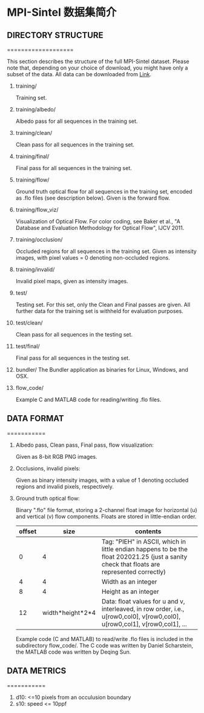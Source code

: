 # MPI-Sintel 数据集简介

## DIRECTORY STRUCTURE

===================

This section describes the structure of the full MPI-Sintel dataset. Please note
that, depending on your choice of download, you might have only a subset of the
data. All data can be downloaded from [Link](http://sintel.is.tue.mpg.de).

1. training/

   Training set.

2. training/albedo/

    Albedo pass for all sequences in the training set.

3. training/clean/

   Clean pass for all sequences in the training set.

4. training/final/

    Final pass for all sequences in the training set.

5. training/flow/

    Ground truth optical flow for all sequences in the training set, encoded
    as .flo files (see description below). Given is the forward flow.

6. training/flow_viz/

    Visualization of Optical Flow. For color coding, see Baker et al., "A
    Database and Evaluation Methodology for Optical Flow", IJCV 2011.

7. training/occlusion/

    Occluded regions for all sequences in the training set. Given as intensity images, with pixel values = 0 denoting non-occluded regions.

8. training/invalid/

    Invalid pixel maps, given as intensity images.

9. test/

    Testing set. For this set, only the Clean and Final passes are given. All
    further data for the training set is withheld for evaluation purposes.

10. test/clean/

    Clean pass for all sequences in the testing set.

11. test/final/

    Final pass for all sequences in the testing set.

12. bundler/
    The Bundler application as binaries for Linux, Windows, and OSX.

13. flow_code/

    Example C and MATLAB code for reading/writing .flo files.

## DATA FORMAT

===========

1. Albedo pass, Clean pass, Final pass, flow visualization:

    Given as 8-bit RGB PNG images.

2. Occlusions, invalid pixels:

    Given as binary intensity images, with a value of 1 denoting occluded regions and invalid pixels, respectively.

3. Ground truth optical flow:

    Binary ".flo" file format, storing a 2-channel float image for horizontal (u) and vertical (v) flow components. Floats are stored in little-endian order.

    | offset | size | contents |
    | --- | --- | --- |
    | 0 | 4 | Tag: "PIEH" in ASCII, which in little endian happens to be the float 202021.25 (just a sanity check that floats are represented correctly)|
    | 4 | 4 | Width as an integer |
    | 8 | 4 | Height as an integer |
    | 12 | width\*height\*2\*4 | Data: float values for u and v, interleaved, in row order, i.e., u[row0,col0], v[row0,col0], u[row0,col1], v[row0,col1], ... |

    Example code (C and MATLAB) to read/write .flo files is included in the subdirectory flow_code/. The C code was written by Daniel Scharstein, the MATLAB code was written by Deqing Sun.

## DATA METRICS

===========

1. d10: <=10 pixels from an occulusion boundary
2. s10: speed <= 10ppf
